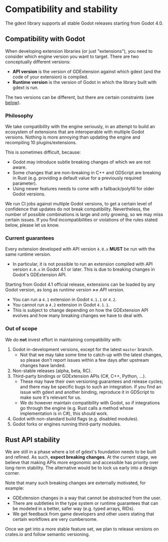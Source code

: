 <!-- 
    This Source Code Form is subject to the terms of the Mozilla Public
    License, v. 2.0. If a copy of the MPL was not distributed with this
    file, You can obtain one at https://mozilla.org/MPL/2.0/. 
-->

# Compatibility and stability

The gdext library supports all stable Godot releases starting from Godot 4.0. 


## Compatibility with Godot

When developing extension libraries (or just "extensions"), you need to consider which engine version you want to target.
There are two conceptually different versions:

* **API version** is the version of GDExtension against which gdext (and the code of your extension) is compiled.
* **Runtime version** is the version of Godot in which the library built with gdext is run.

The two versions can be different, but there are certain constraints (see [below](#current-guarantees)).

### Philosophy

We take compatibility with the engine seriously, in an attempt to build an ecosystem of extensions that are interoperable with multiple Godot versions.
Nothing is more annoying than updating the engine and recompiling 10 plugins/extensions.

This is sometimes difficult, because:
* Godot may introduce subtle breaking changes of which we are not aware.
* Some changes that are non-breaking in C++ and GDScript are breaking in Rust (e.g. providing a default value for a previously required parameter).
* Using newer features needs to come with a fallback/polyfill for older Godot versions.

We run CI jobs against multiple Godot versions, to get a certain level of confidence that updates do not break compatibility.
Nevertheless, the number of possible combinations is large and only growing, so we may miss certain issues.
If you find incompatibilities or violations of the rules stated below, please let us know.


### Current guarantees

Every extension developed with API version `4.0.x` **MUST** be run with the same runtime version.
* In particular, it is not possible to run an extension compiled with API version `4.0.x` in Godot 4.1 or later.
  This is due to breaking changes in Godot's GDExtension API.

Starting from Godot 4.1 official release, extensions can be loaded by any Godot version, as long as
_runtime version **>=** API version_.
* You can run a `4.1` extension in Godot `4.1.1` or `4.2`.
* You cannot run a `4.2` extension in Godot `4.1.1`.
* This is subject to change depending on how the GDExtension API evolves and how many breaking changes we have to deal with.


### Out of scope

We do **not** invest effort in maintaining compatibility with:

1. Godot in-development versions, except for the latest `master` branch.
   * Not that we may take some time to catch-up with the latest changes, so please don't report issues within a few days after 
     upstream changes have landed.
1. Non-stable releases (alpha, beta, RC).
1. Third-party bindings or GDExtension APIs (C#, C++, Python, ...).
   * These may have their own versioning guarantees and release cycles; and there may be specific bugs to such an integration. 
     If you find an issue with gdext and another binding, reproduce it in GDScript to make sure it's relevant for us.
   * We do however maintain compatibility with Godot, so if integrations go through the engine (e.g. Rust calls a method whose
     implementation is in C#), this should work.
1. Godot with non-standard build flags (e.g. disabled modules).
1. Godot forks or engines running third-party modules. 


## Rust API stability

We are still in a phase where a lot of gdext's foundation needs to be built and refined. As such, **expect breaking changes**.
At the current stage, we believe that making APIs more ergonomic and accessible has priority over long-term stability.
The alternative would be to lock us early into a design corner.

Note that many such breaking changes are externally motivated, for example:
* GDExtension changes in a way that cannot be abstracted from the user.
* There are subtleties in the type system or runtime guarantees that can be modeled in a better, safer way (e.g. typed arrays, RIDs).
* We get feedback from game developers and other users stating that certain workflows are very cumbersome.

Once we get into a more stable feature set, we plan to release versions on crates.io and follow semantic versioning.
